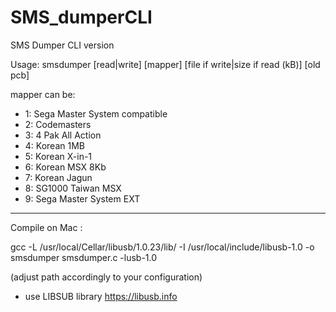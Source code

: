 # SMS_dumperCLI
SMS Dumper CLI version

Usage:
smsdumper [read|write] [mapper] [file if write|size if read (kB)] [old pcb]
  
mapper can be:
  
  * 1: Sega Master System compatible
  * 2: Codemasters
  * 3: 4 Pak All Action
  * 4: Korean 1MB
  * 5: Korean X-in-1
  * 6: Korean MSX 8Kb
  * 7: Korean Jagun
  * 8: SG1000 Taiwan MSX
  * 9: Sega Master System EXT

-----

Compile on Mac :

gcc -L /usr/local/Cellar/libusb/1.0.23/lib/ -I /usr/local/include/libusb-1.0 -o smsdumper smsdumper.c -lusb-1.0

(adjust path accordingly to your configuration)

* use LIBSUB library
https://libusb.info
